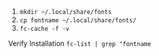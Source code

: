 1. `mkdir ~/.local/share/fonts`
2. `cp fontname ~/.local/share/fonts/`
3. `fc-cache -f -v`

Verify Installation
`fc-list | grep "fontname`

